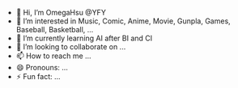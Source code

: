 - 👋 Hi, I’m OmegaHsu @YFY
- 👀 I’m interested in Music, Comic, Anime, Movie, Gunpla, Games, Baseball, Basketball, ...
- 🌱 I’m currently learning AI after BI and CI
- 💞️ I’m looking to collaborate on ...
- 📫 How to reach me ...
- 😄 Pronouns: ...
- ⚡ Fun fact: ...

<!---
OmegaHsuYFY/OmegaHsuYFY is a ✨ special ✨ repository because its `README.md` (this file) appears on your GitHub profile.
You can click the Preview link to take a look at your changes.
--->
